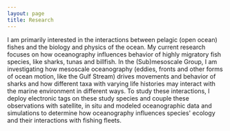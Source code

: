 ```yaml
---
layout: page
title: Research
---
```


I am primarily interested in the interactions between pelagic (open ocean) fishes and the biology and physics of the ocean. My current research focuses on how oceanography influences behavior of highly migratory fish species, like sharks, tunas and billfish. In the (Sub)mesoscale Group, I am investigating how mesoscale oceanography (eddies, fronts and other forms of ocean motion, like the Gulf Stream) drives movements and behavior of sharks and how different taxa with varying life histories may interact with the marine environment in different ways. To study these interactions, I deploy electronic tags on these study species and couple these observations with satellite, in situ and modeled oceanographic data and simulations to determine how oceanography influences species' ecology and their interactions with fishing fleets.
